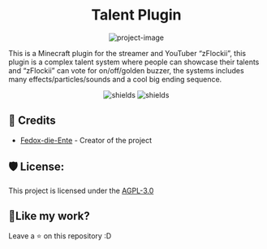 <h1 align="center" id="title">Talent Plugin</h1>

<p align="center"><img src="https://socialify.git.ci/Fedox-die-Ente/talent/image?font=Jost&forks=1&issues=1&language=1&name=1&owner=1&pattern=Brick%20Wall&stargazers=1&theme=Dark" alt="project-image"></p>
<p id="description">This is a Minecraft plugin for the streamer and YouTuber “zFlockii”, this plugin is a complex talent system where people can showcase their talents and “zFlockii” can vote for on/off/golden buzzer, the systems includes many effects/particles/sounds and a cool big ending sequence. </p>

<p align="center"><img src="https://img.shields.io/badge/License-AGPL_3.0-green" alt="shields">   <img src="https://img.shields.io/github/release/Fedox-die-Ente/talent?include_prereleases=&amp;sort=semver&amp;color=green" alt="shields"></p>

<h2>🤵 Credits</h2>

- [Fedox-die-Ente](https://github.com/Fedox-die-Ente) - Creator of the project

<h2>🛡️ License:</h2>

This project is licensed under the [AGPL-3.0](LICENSE)

<h2>💖Like my work?</h2>

Leave a ⭐ on this repository :D